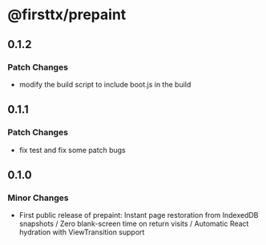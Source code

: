 # @firsttx/prepaint

## 0.1.2

### Patch Changes

- modify the build script to include boot.js in the build

## 0.1.1

### Patch Changes

- fix test and fix some patch bugs

## 0.1.0

### Minor Changes

- First public release of prepaint: Instant page restoration from IndexedDB snapshots / Zero blank-screen time on return visits / Automatic React hydration with ViewTransition support
